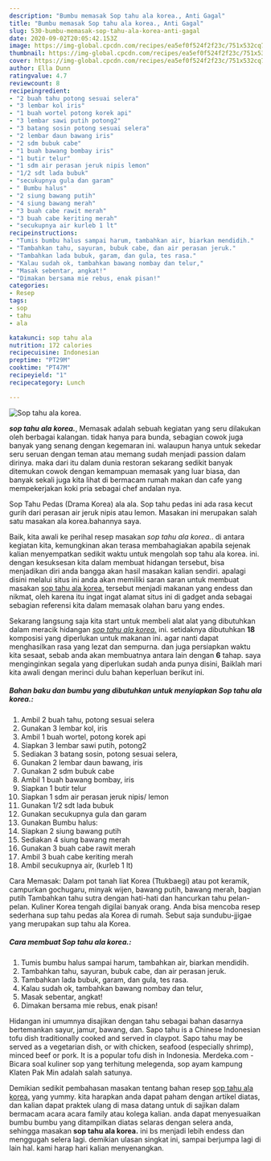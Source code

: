 ```yaml
---
description: "Bumbu memasak Sop tahu ala korea., Anti Gagal"
title: "Bumbu memasak Sop tahu ala korea., Anti Gagal"
slug: 530-bumbu-memasak-sop-tahu-ala-korea-anti-gagal
date: 2020-09-02T20:05:42.153Z
image: https://img-global.cpcdn.com/recipes/ea5ef0f524f2f23c/751x532cq70/sop-tahu-ala-korea-foto-resep-utama.jpg
thumbnail: https://img-global.cpcdn.com/recipes/ea5ef0f524f2f23c/751x532cq70/sop-tahu-ala-korea-foto-resep-utama.jpg
cover: https://img-global.cpcdn.com/recipes/ea5ef0f524f2f23c/751x532cq70/sop-tahu-ala-korea-foto-resep-utama.jpg
author: Ella Dunn
ratingvalue: 4.7
reviewcount: 8
recipeingredient:
- "2 buah tahu potong sesuai selera"
- "3 lembar kol iris"
- "1 buah wortel potong korek api"
- "3 lembar sawi putih potong2"
- "3 batang sosin potong sesuai selera"
- "2 lembar daun bawang iris"
- "2 sdm bubuk cabe"
- "1 buah bawang bombay iris"
- "1 butir telur"
- "1 sdm air perasan jeruk nipis lemon"
- "1/2 sdt lada bubuk"
- "secukupnya gula dan garam"
- " Bumbu halus"
- "2 siung bawang putih"
- "4 siung bawang merah"
- "3 buah cabe rawit merah"
- "3 buah cabe keriting merah"
- "secukupnya air kurleb 1 lt"
recipeinstructions:
- "Tumis bumbu halus sampai harum, tambahkan air, biarkan mendidih."
- "Tambahkan tahu, sayuran, bubuk cabe, dan air perasan jeruk."
- "Tambahkan lada bubuk, garam, dan gula, tes rasa."
- "Kalau sudah ok, tambahkan bawang nombay dan telur,"
- "Masak sebentar, angkat!"
- "Dimakan bersama mie rebus, enak pisan!"
categories:
- Resep
tags:
- sop
- tahu
- ala

katakunci: sop tahu ala 
nutrition: 172 calories
recipecuisine: Indonesian
preptime: "PT29M"
cooktime: "PT47M"
recipeyield: "1"
recipecategory: Lunch

---
```



![Sop tahu ala korea.](https://img-global.cpcdn.com/recipes/ea5ef0f524f2f23c/751x532cq70/sop-tahu-ala-korea-foto-resep-utama.jpg)

<b><i>sop tahu ala korea.</i></b>, Memasak adalah sebuah kegiatan yang seru dilakukan oleh berbagai kalangan. tidak hanya para bunda, sebagian cowok juga banyak yang senang dengan kegemaran ini. walaupun hanya untuk sekedar seru seruan dengan teman atau memang sudah menjadi passion dalam dirinya. maka dari itu dalam dunia restoran sekarang sedikit banyak ditemukan cowok dengan kemampuan memasak yang luar biasa, dan banyak sekali juga kita lihat di bermacam rumah makan dan cafe yang mempekerjakan koki pria sebagai chef andalan nya.

Sop Tahu Pedas (Drama Korea) ala ala. Sop tahu pedas ini ada rasa kecut gurih dari perasan air jeruk nipis atau lemon. Masakan ini merupakan salah satu masakan ala korea.bahannya saya.

Baik, kita awali ke perihal resep masakan <i>sop tahu ala korea.</i>. di antara kegiatan kita, kemungkinan akan terasa membahagiakan apabila sejenak kalian menyempatkan sedikit waktu untuk mengolah sop tahu ala korea. ini. dengan kesuksesan kita dalam membuat hidangan tersebut, bisa menjadikan diri anda bangga akan hasil masakan kalian sendiri. apalagi disini melalui situs ini anda akan memiliki saran saran untuk membuat masakan <u>sop tahu ala korea.</u> tersebut menjadi makanan yang endess dan nikmat, oleh karena itu ingat ingat alamat situs ini di gadget anda sebagai sebagian referensi kita dalam memasak olahan baru yang endes.


Sekarang langsung saja kita start untuk membeli alat alat yang dibutuhkan dalam meracik hidangan <u><i>sop tahu ala korea.</i></u> ini. setidaknya dibutuhkan <b>18</b> komposisi yang diperlukan untuk makanan ini. agar nanti dapat menghasilkan rasa yang lezat dan sempurna. dan juga persiapkan waktu kita sesaat, sebab anda akan membuatnya antara lain dengan <b>6</b> tahap. saya menginginkan segala yang diperlukan sudah anda punya disini, Baiklah mari kita awali dengan merinci dulu bahan keperluan berikut ini.

<!--inarticleads1-->

##### Bahan baku dan bumbu yang dibutuhkan untuk menyiapkan Sop tahu ala korea.:

1. Ambil 2 buah tahu, potong sesuai selera
1. Gunakan 3 lembar kol, iris
1. Ambil 1 buah wortel, potong korek api
1. Siapkan 3 lembar sawi putih, potong2
1. Sediakan 3 batang sosin, potong sesuai selera,
1. Gunakan 2 lembar daun bawang, iris
1. Gunakan 2 sdm bubuk cabe
1. Ambil 1 buah bawang bombay, iris
1. Siapkan 1 butir telur
1. Siapkan 1 sdm air perasan jeruk nipis/ lemon
1. Gunakan 1/2 sdt lada bubuk
1. Gunakan secukupnya gula dan garam
1. Gunakan  Bumbu halus:
1. Siapkan 2 siung bawang putih
1. Sediakan 4 siung bawang merah
1. Gunakan 3 buah cabe rawit merah
1. Ambil 3 buah cabe keriting merah
1. Ambil secukupnya air, (kurleb 1 lt)


Cara Memasak: Dalam pot tanah liat Korea (Ttukbaegi) atau pot keramik, campurkan gochugaru, minyak wijen, bawang putih, bawang merah, bagian putih Tambahkan tahu sutra dengan hati-hati dan hancurkan tahu pelan-pelan. Kuliner Korea tengah digilai banyak orang. Anda bisa mencoba resep sederhana sup tahu pedas ala Korea di rumah. Sebut saja sundubu-jjigae yang merupakan sup tahu ala Korea. 

<!--inarticleads2-->

##### Cara membuat Sop tahu ala korea.:

1. Tumis bumbu halus sampai harum, tambahkan air, biarkan mendidih.
1. Tambahkan tahu, sayuran, bubuk cabe, dan air perasan jeruk.
1. Tambahkan lada bubuk, garam, dan gula, tes rasa.
1. Kalau sudah ok, tambahkan bawang nombay dan telur,
1. Masak sebentar, angkat!
1. Dimakan bersama mie rebus, enak pisan!


Hidangan ini umumnya disajikan dengan tahu sebagai bahan dasarnya bertemankan sayur, jamur, bawang, dan. Sapo tahu is a Chinese Indonesian tofu dish traditionally cooked and served in claypot. Sapo tahu may be served as a vegetarian dish, or with chicken, seafood (especially shrimp), minced beef or pork. It is a popular tofu dish in Indonesia. Merdeka.com - Bicara soal kuliner sop yang terhitung melegenda, sop ayam kampung Klaten Pak Min adalah salah satunya. 

Demikian sedikit pembahasan masakan tentang bahan resep <u>sop tahu ala korea.</u> yang yummy. kita harapkan anda dapat paham dengan artikel diatas, dan kalian dapat praktek ulang di masa datang untuk di sajikan dalam bermacam acara acara family atau kolega kalian. anda dapat menyesuaikan bumbu bumbu yang ditampilkan diatas selaras dengan selera anda, sehingga masakan <b>sop tahu ala korea.</b> ini bs menjadi lebih endess dan menggugah selera lagi. demikian ulasan singkat ini, sampai berjumpa lagi di lain hal. kami harap hari kalian menyenangkan.

